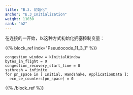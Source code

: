 ```yaml
---
title: "B.3. 初始化"
anchor: "B.3_Initialization"
weight: 11030
rank: "h2"
---
```


在连接的一开始，以这种方式初始化拥塞控制变量：

{{% block_ref
indx="Pseudocode_11_3_1" %}}

```
congestion_window = kInitialWindow
bytes_in_flight = 0
congestion_recovery_start_time = 0
ssthresh = infinite
for pn_space in [ Initial, Handshake, ApplicationData ]:
  ecn_ce_counters[pn_space] = 0
```

{{% /block_ref %}}
